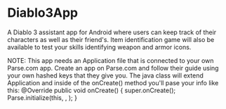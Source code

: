 Diablo3App
==========

A Diablo 3 assistant app for Android where users can keep track of their characters as well as their friend's. Item identification game will also be available to test your skills identifying weapon and armor icons.

NOTE: This app needs an Application file that is connected to your own Parse.com app. Create an app on Parse.com and follow their guide using your own hashed keys that they give you. The java class will extend Application and inside of the onCreate() method you'll pase your info like this:  @Override
     public void onCreate()
     {
         super.onCreate();
         Parse.initialize(this, <key>, <key>);
     }
